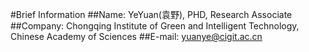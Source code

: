 #Brief Information
##Name: YeYuan(袁野), PHD, Research Associate
##Company: Chongqing Institute of Green and Intelligent Technology, Chinese Academy of Sciences
##E-mail: yuanye@cigit.ac.cn
